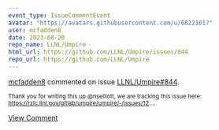 ```yaml
---
event_type: IssueCommentEvent
avatar: "https://avatars.githubusercontent.com/u/6822101?"
user: mcfadden8
date: 2023-08-20
repo_name: LLNL/Umpire
html_url: https://github.com/LLNL/Umpire/issues/844
repo_url: https://github.com/LLNL/Umpire
---
```


<a href='https://github.com/mcfadden8' target='_blank'>mcfadden8</a> commented on issue <a href='https://github.com/LLNL/Umpire/issues/844' target='_blank'>LLNL/Umpire#844</a>.

<small>Thank you for writing this up @nselliott, we are tracking this issue here: https://rzlc.llnl.gov/gitlab/umpire/umpire/-/issues/12...</small>

<a href='https://github.com/LLNL/Umpire/issues/844' target='_blank'>View Comment</a>